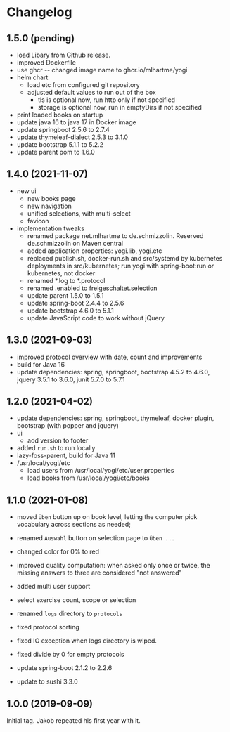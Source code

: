 # Changelog

## 1.5.0 (pending)

* load Libary from Github release.
* improved Dockerfile
* use ghcr -- changed image name to ghcr.io/mlhartme/yogi
* helm chart
  * load etc from configured git repository
  * adjusted default values to run out of the box
    * tls is optional now, run http only if not specified
    * storage is optional now, run in emptyDirs if not specified
* print loaded books on startup
* update java 16 to java 17 in Docker image
* update springboot 2.5.6 to 2.7.4
* update thymeleaf-dialect 2.5.3 to 3.1.0
* update bootstrap 5.1.1 to 5.2.2
* update parent pom to 1.6.0


## 1.4.0 (2021-11-07)

* new ui
  * new books page
  * new navigation
  * unified selections, with multi-select
  * favicon
* implementation tweaks
  * renamed package net.mlhartme to de.schmizzolin. Reserved de.schmizzolin on Maven central
  * added application properties: yogi.lib, yogi.etc
  * replaced publish.sh, docker-run.sh and src/systemd by kubernetes deployments in src/kubernetes;
    run yogi with spring-boot:run or kubernetes, not docker
  * renamed *.log to *.protocol
  * renamed .enabled to freigeschaltet.selection
  * update parent 1.5.0 to 1.5.1
  * update spring-boot 2.4.4 to 2.5.6
  * update bootstrap 4.6.0 to 5.1.1
  * update JavaScript code to work without jQuery


## 1.3.0 (2021-09-03)

* improved protocol overview with date, count and improvements
* build for Java 16
* update dependencies: spring, springboot, bootstrap 4.5.2 to 4.6.0, jquery 3.5.1 to 3.6.0, junit 5.7.0 to 5.7.1


## 1.2.0 (2021-04-02)

* update dependencies: spring, springboot, thymeleaf, docker plugin, bootstrap (with popper and jquery)
* ui 
  * add version to footer
* added `run.sh` to run locally
* lazy-foss-parent, build for Java 11
* /usr/local/yogi/etc
  * load users from /usr/local/yogi/etc/user.properties
  * load books from /usr/local/yogi/etc/books


## 1.1.0 (2021-01-08)

* moved `Üben` button up on book level, letting the computer pick vocabulary across sections as needed;
* renamed `Auswahl` button on selection page to `Üben ...`
* changed color for 0% to red
* improved quality computation: when asked only once or twice, the missing answers to three are considered "not answered"
* added multi user support
* select exercise count, scope or selection

* renamed `logs` directory to `protocols`
* fixed protocol sorting
* fixed IO exception when logs directory is wiped.
* fixed divide by 0 for empty protocols

* update spring-boot 2.1.2 to 2.2.6
* update to sushi 3.3.0


## 1.0.0 (2019-09-09)

Initial tag. Jakob repeated his first year with it.
